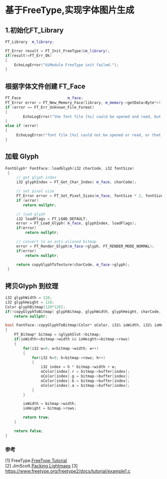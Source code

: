 # 基于FreeType,实现字体图片生成

## 1.初始化FT_Library
```cpp
FT_Library	m_library;

FT_Error result = FT_Init_FreeType(&m_library);
if(result!=FT_Err_Ok)
{
    EchoLogError("UiModule FreeType init failed.");
}
```
## 根据字体文件创建 FT_Face  
```cpp
FT_Face						m_face;
FT_Error error = FT_New_Memory_Face(library, m_memory->getData<Byte*>(), m_memory->getSize(), 0, &m_face);
if (error == FT_Err_Unknown_File_Format)
{
		EchoLogError("the font file [%s] could be opened and read, but it appears that its font format is unsupported", filePath);
}
else if (error)
{
	 EchoLogError("font file [%s] could not be opened or read, or that it is broken...", filePath);
}
```
## 加载 Glyph
```cpp
FontGlyph* FontFace::loadGlyph(i32 charCode, i32 fontSize)
 {
     // get glyph index
     i32 glyphIndex = FT_Get_Char_Index( m_face, charCode);

     // set pixel size
     FT_Error error = FT_Set_Pixel_Sizes(m_face, fontSize * 2, fontSize * 2);
     if (error)
        return nullptr;

     // load glyph
     i32 loadFlags = FT_LOAD_DEFAULT;
     error = FT_Load_Glyph( m_face, glyphIndex, loadFlags);
     if(error)
         return nullptr;

     // convert to an anti-aliased bitmap
     error = FT_Render_Glyph(m_face->glyph, FT_RENDER_MODE_NORMAL);
     if(error)
         return nullptr;

     return copyGlyphToTexture(charCode, m_face->glyph);
 }
```

## 拷贝Glyph 到纹理
```cpp
i32 glyphWidth = 128;
i32 glyphHeight = 128;
Color glyphBitmap[128*128];
if(!copyGlyphToBitmap( glyphBitmap, glyphWidth, glyphHeight, charCode, glyphSlot))
    return nullptr;

bool FontFace::copyGlyphToBitmap(Color* oColor, i32& ioWidth, i32& ioHeight, i32 charCode, FT_GlyphSlot glyphSlot)
{
    FT_Bitmap* bitmap = &glyphSlot->bitmap;
    if(ioWidth>=bitmap->width && ioHeight>=bitmap->rows)
    {
        for(i32 w=0; w<bitmap->width; w++)
        {
            for(i32 h=0; h<bitmap->rows; h++)
            {
                i32 index = h * bitmap->width + w;
                oColor[index].r = bitmap->buffer[index];
                oColor[index].g = bitmap->buffer[index];
                oColor[index].b = bitmap->buffer[index];
                oColor[index].a = bitmap->buffer[index];
            }
        }

        ioWidth = bitmap->width;
        ioHeight = bitmap->rows;

        return true;
    }

    return false;
}
```

### 参考
[1] FreeType.[FreeType Tutorial](https://www.freetype.org/freetype2/docs/tutorial/index.html)   
[2] JimScott.[Packing Lightmaps](http://www.blackpawn.com/texts/lightmaps/default.html)
[3] https://www.freetype.org/freetype2/docs/tutorial/example1.c
